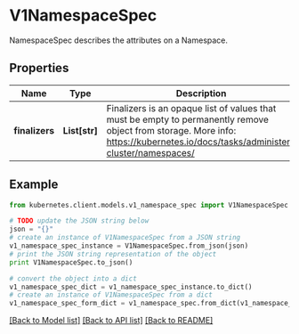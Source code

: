 # V1NamespaceSpec

NamespaceSpec describes the attributes on a Namespace.

## Properties

Name | Type | Description | Notes
------------ | ------------- | ------------- | -------------
**finalizers** | **List[str]** | Finalizers is an opaque list of values that must be empty to permanently remove object from storage. More info: https://kubernetes.io/docs/tasks/administer-cluster/namespaces/ | [optional] 

## Example

```python
from kubernetes.client.models.v1_namespace_spec import V1NamespaceSpec

# TODO update the JSON string below
json = "{}"
# create an instance of V1NamespaceSpec from a JSON string
v1_namespace_spec_instance = V1NamespaceSpec.from_json(json)
# print the JSON string representation of the object
print V1NamespaceSpec.to_json()

# convert the object into a dict
v1_namespace_spec_dict = v1_namespace_spec_instance.to_dict()
# create an instance of V1NamespaceSpec from a dict
v1_namespace_spec_form_dict = v1_namespace_spec.from_dict(v1_namespace_spec_dict)
```
[[Back to Model list]](../README.md#documentation-for-models) [[Back to API list]](../README.md#documentation-for-api-endpoints) [[Back to README]](../README.md)


